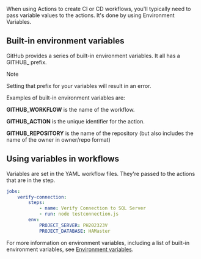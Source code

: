 When using Actions to create CI or CD workflows, you'll typically need to pass variable values to the actions. It's done by using Environment Variables.

## Built-in environment variables

GitHub provides a series of built-in environment variables. It all has a GITHUB\_ prefix.

> [!NOTE]
> Setting that prefix for your variables will result in an error.

Examples of built-in environment variables are:

**GITHUB\_WORKFLOW** is the name of the workflow.

**GITHUB\_ACTION** is the unique identifier for the action.

**GITHUB\_REPOSITORY** is the name of the repository (but also includes the name of the owner in owner/repo format)

## Using variables in workflows

Variables are set in the YAML workflow files. They're passed to the actions that are in the step.

```YAML
jobs:
    verify-connection:
        steps:
            - name: Verify Connection to SQL Server
            - run: node testconnection.js
        env:
            PROJECT_SERVER: PH202323V
            PROJECT_DATABASE: HAMaster

```

For more information on environment variables, including a list of built-in environment variables, see [Environment variables](https://docs.github.com/actions/learn-github-actions/environment-variables).
